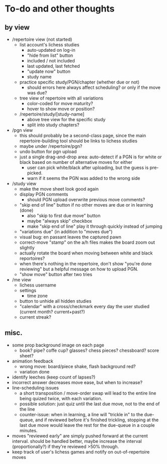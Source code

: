 # To-do and other thoughts

## by view

* /repertoire view (not started)
    - list account's lichess studies
        - auto-updated on log-in
        - "hide from list" button 
        - included / not included
        - last updated, last fetched 
        - "update now" button
        - study name
    - practice specific study/PGN/chapter (whether due or not)
        - should errors here always affect scheduling? or only if the move was due?
    - tree view of repertoire with all variations
        - color-coded for move maturity?
        - hover to show move or position?
    - /repertoire/study/[study-name]
        - above tree view for the specific study
        - split into study chapters?
* /pgn view
    - this should probably be a second-class page, since the main repertoire-building tool should be links to lichess studies
    - maybe under /repertoire/pgn? 
    - undo button for pgn upload
    - just a single drag-and-drop area: auto-detect if a PGN is for white or black based on number of alternative moves for either
        * user can pick white/black after uploading, but the guess is pre-picked.
        * warn if it seems the PGN was added to the wrong side
* /study view
    - make the move sheet look good again
    - display PGN comments
        - should PGN upload overwrite previous move comments?
    - "skip end of line" button if no other moves are due or in learning (done)
        - also "skip to first due move" button
        - maybe "always skip" checkbox
        - make "skip end of line" play it through quickly instead of jumping
    - "variations due" (in addition to "moves due")
    - visual bug: en passant leaves the captured pawn
    - correct-move "stamp" on the a/h files makes the board zoom out slightly
    - actually rotate the board when moving between white and black reportoires?
    - when there's nothing in the repertoire, don't show "you're done reviewing" but a helpful message on how to upload PGN.
    - "show move" button after two tries
* /me view 
    - lichess username
    - settings
        * time zone
    - button to unhide all hidden studies
    - "calendar" with a cross/checkmark every day the user studied (current month? current+past?)
    - current streak?

## misc.

* some prop background image on each page 
    - book? pipe? coffe cup? glasses? chess pieces? chessboard? score sheet?
* animation feedback 
    - wrong move: board/piece shake, flash background red?
    - variation done
* identify leeches (keep count of lapses?)
* incorrect answer decreases move ease, but when to increase?
* line-scheduling issues
    - a short transposition / move-order swap will lead to the entire line being quized twice, with each variation.
    - possible solution: just quiz until the last due move, not to the end of the line 
    - counter-issue: when in learning, a line will "trickle in" to the due-queue, and if reviewed before it's finished trickling, stopping at the last due move would leave the rest for the due-queue in a couple minutes.
* moves "reviewed early" are simply pushed forward at the current interval. should be handled better, maybe increase the interval (proportionally?) if they're reviewed >50% through.
* keep track of user's lichess games and notify on out-of-repertoire moves
